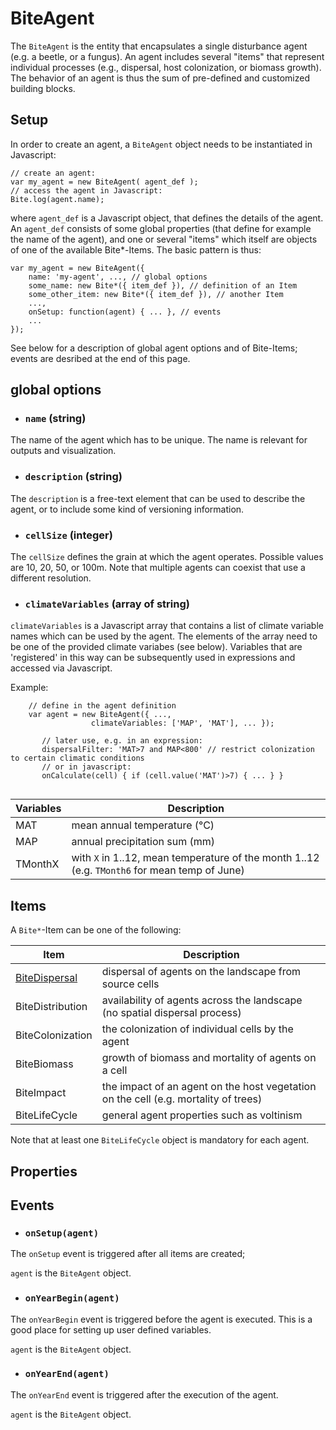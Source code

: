 # BiteAgent

The `BiteAgent` is the entity that encapsulates a single disturbance agent (e.g. a beetle, or a fungus). 
An agent includes several "items" that represent individual processes (e.g., dispersal, host colonization,
or biomass growth). The behavior of an agent is thus the sum of pre-defined and customized building blocks.

## Setup

In order to create an agent, a `BiteAgent` object needs to be instantiated in Javascript:

```
// create an agent:
var my_agent = new BiteAgent( agent_def );
// access the agent in Javascript:
Bite.log(agent.name);
```

where `agent_def` is a Javascript object, that defines the details of the agent. An `agent_def` consists
of some global properties (that define for example the name of the agent), and one or several
"items" which itself are objects of one of the available Bite*-Items. The basic pattern is thus:

``` 
var my_agent = new BiteAgent({
	name: 'my-agent', ..., // global options
	some_name: new Bite*({ item_def }), // definition of an Item
	some_other_item: new Bite*({ item_def }), // another Item
	...,
	onSetup: function(agent) { ... }, // events
	...
});
```

See below for a description of global agent options and of Bite-Items; events are desribed at the end
of this page.


## global options
* ### `name` (string)
The name of the agent which has to be unique. The name is relevant for outputs and visualization.

* ### `description` (string)
The `description`  is a free-text element that can be used to describe the agent, or to include some
kind of versioning information.

* ### `cellSize` (integer)
The `cellSize` defines the grain at which the agent operates. Possible values are 10, 20, 50, or 100m. 
Note that multiple agents can coexist that use a different resolution.

* ### `climateVariables` (array of string)
`climateVariables` is a Javascript array that contains a list of climate variable names which can be used by the agent.
The elements of the array need to be one of the provided climate variabes (see below). Variables that are 'registered'
in this way can be subsequently used in expressions and accessed via Javascript.

Example:

```
	// define in the agent definition
	var agent = new BiteAgent({ ...,
	              climateVariables: ['MAP', 'MAT'], ... });
		      
       // later use, e.g. in an expression:
       dispersalFilter: 'MAT>7 and MAP<800' // restrict colonization to certain climatic conditions
       // or in javascript:
       onCalculate(cell) { if (cell.value('MAT')>7) { ... } }
       
```

Variables | Description
----------| -----------
MAT | mean annual temperature (°C)
MAP | annual precipitation sum (mm)
TMonthX | with `X` in 1..12, mean temperature of the month 1..12 (e.g. `TMonth6` for mean temp of June)


## Items

A `Bite*`-Item can be one of the following:


Item | Description
-----|----------
[BiteDispersal](BiteDispersal.md) | dispersal of agents on the landscape from source cells
BiteDistribution | availability of agents across the landscape (no spatial dispersal process)
BiteColonization | the colonization of individual cells by the agent
BiteBiomass | growth of biomass and mortality of agents on a cell
BiteImpact | the impact of an agent on the host vegetation on the cell (e.g. mortality of trees)
BiteLifeCycle | general agent properties such as voltinism

Note that at least one `BiteLifeCycle` object is mandatory for each agent.


## Properties

## Events
* ### `onSetup(agent)` 
The `onSetup` event is triggered after all items are created; 

`agent` is the `BiteAgent` object.

* ### `onYearBegin(agent)` 
The `onYearBegin` event is triggered before the agent is executed. This is a good place
for setting up user defined variables. 

`agent` is the `BiteAgent` object.

* ### `onYearEnd(agent)` 
The `onYearEnd` event is triggered after the execution of the agent.  

`agent` is the `BiteAgent` object.
